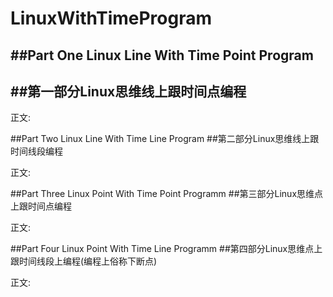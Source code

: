 # LinuxWithTimeProgram

##Part One Linux Line With Time Point Program
----------
##第一部分Linux思维线上跟时间点编程
----------   
   正文:
   




##Part Two Linux Line With Time Line Program
##第二部分Linux思维线上跟时间线段编程

   正文:





##Part Three Linux Point With Time Point Programm
##第三部分Linux思维点上跟时间点编程

   正文:





##Part Four Linux Point With Time Line Programm
##第四部分Linux思维点上跟时间线段上编程(编程上俗称下断点)

   正文:
   


